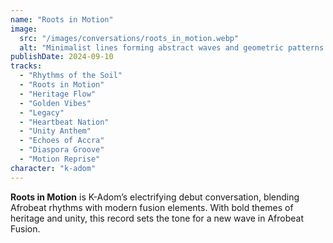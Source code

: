 ```yaml
---
name: "Roots in Motion"
image:
  src: "/images/conversations/roots_in_motion.webp"
  alt: "Minimalist lines forming abstract waves and geometric patterns in bold gold, green, and black, with a stylized 'K' logo inspired by Adinkra symbols."
publishDate: 2024-09-10
tracks:
  - "Rhythms of the Soil"
  - "Roots in Motion"
  - "Heritage Flow"
  - "Golden Vibes"
  - "Legacy"
  - "Heartbeat Nation"
  - "Unity Anthem"
  - "Echoes of Accra"
  - "Diaspora Groove"
  - "Motion Reprise"
character: "k-adom"
---
```


**Roots in Motion** is K-Adom’s electrifying debut conversation, blending Afrobeat rhythms with modern fusion elements. With bold themes of heritage and unity, this record sets the tone for a new wave in Afrobeat Fusion.
